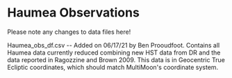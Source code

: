 # Haumea Observations

Please note any changes to data files here!

Haumea_obs_df.csv -- Added on 06/17/21 by Ben Prooudfoot. Contains all Haumea data currently reduced
                     combining new HST data from DR and the data reported in Ragozzine and Brown 2009.
                     This data is in Geocentric True Ecliptic coordinates, which should match 
                     MultiMoon's coordinate system. 
